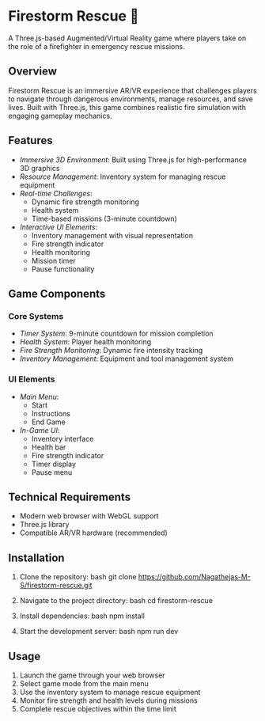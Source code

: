 # Firestorm Rescue 🚒

A Three.js-based Augmented/Virtual Reality game where players take on the role of a firefighter in emergency rescue missions.

## Overview

Firestorm Rescue is an immersive AR/VR experience that challenges players to navigate through dangerous environments, manage resources, and save lives. Built with Three.js, this game combines realistic fire simulation with engaging gameplay mechanics.

## Features

- *Immersive 3D Environment*: Built using Three.js for high-performance 3D graphics
- *Resource Management*: Inventory system for managing rescue equipment
- *Real-time Challenges*: 
  - Dynamic fire strength monitoring
  - Health system
  - Time-based missions (3-minute countdown)
- *Interactive UI Elements*:
  - Inventory management with visual representation
  - Fire strength indicator
  - Health monitoring
  - Mission timer
  - Pause functionality

## Game Components

### Core Systems
- *Timer System*: 9-minute countdown for mission completion
- *Health System*: Player health monitoring
- *Fire Strength Monitoring*: Dynamic fire intensity tracking
- *Inventory Management*: Equipment and tool management system

### UI Elements
- *Main Menu*:
  - Start
  - Instructions
  - End Game
- *In-Game UI*:
  - Inventory interface
  - Health bar
  - Fire strength indicator
  - Timer display
  - Pause menu

## Technical Requirements

- Modern web browser with WebGL support
- Three.js library
- Compatible AR/VR hardware (recommended)

## Installation

1. Clone the repository:
bash
git clone https://github.com/Nagathejas-M-S/firestorm-rescue.git


2. Navigate to the project directory:
bash
cd firestorm-rescue


3. Install dependencies:
bash
npm install


4. Start the development server:
bash
npm run dev


## Usage

1. Launch the game through your web browser
2. Select game mode from the main menu
3. Use the inventory system to manage rescue equipment
4. Monitor fire strength and health levels during missions
5. Complete rescue objectives within the time limit


